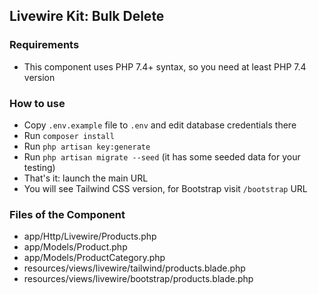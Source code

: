 ## Livewire Kit: Bulk Delete

### Requirements

- This component uses PHP 7.4+ syntax, so you need at least PHP 7.4 version


### How to use

- Copy `.env.example` file to `.env` and edit database credentials there
- Run `composer install`
- Run `php artisan key:generate`
- Run `php artisan migrate --seed` (it has some seeded data for your testing)
- That's it: launch the main URL
- You will see Tailwind CSS version, for Bootstrap visit `/bootstrap` URL


### Files of the Component

- app/Http/Livewire/Products.php
- app/Models/Product.php
- app/Models/ProductCategory.php
- resources/views/livewire/tailwind/products.blade.php
- resources/views/livewire/bootstrap/products.blade.php
